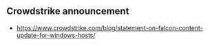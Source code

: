 ## Crowdstrike announcement
- https://www.crowdstrike.com/blog/statement-on-falcon-content-update-for-windows-hosts/
